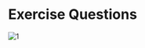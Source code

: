 # Exercise Questions
![1](https://user-images.githubusercontent.com/111063866/233407739-12cda6f9-7049-47f0-9743-11b22a38e8d2.jpg)
